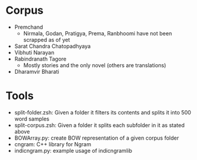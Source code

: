 # Corpus
- Premchand
    - Nirmala, Godan, Pratigya, Prema, Ranbhoomi have not been scrapped as of yet
- Sarat Chandra Chatopadhyaya
- Vibhuti Narayan
- Rabindranath Tagore
    - Mostly stories and the only novel (others are translations)
- Dharamvir Bharati

# Tools
- split-folder.zsh: Given a folder it filters its contents and splits it into 500 word samples
- split-corpus.zsh: Given a folder it splits each subfolder in it as stated above
- BOWArray.py: create BOW representation of a given corpus folder
- cngram: C++ library for Ngram
- indicngram.py: example usage of indicngramlib

